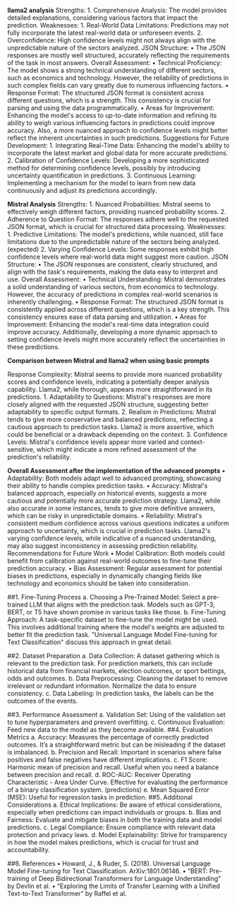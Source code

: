   **llama2 analysis**
Strengths:
    1. Comprehensive Analysis: The model provides detailed explanations, considering various factors that impact the prediction.
Weaknesses:
    1. Real-World Data Limitations: Predictions may not fully incorporate the latest real-world data or unforeseen events. 
    2. Overconfidence: High confidence levels might not always align with the unpredictable nature of the sectors analyzed.
JSON Structure:
    • The JSON responses are mostly well structured, accurately reflecting the requirements of the task in most answers.
Overall Assessment:
    • Technical Proficiency: The model shows a strong technical understanding of different sectors, such as economics and technology. However, the reliability of predictions in such complex fields can vary greatly due to numerous influencing factors.
    • Response Format: The structured JSON format is consistent across different questions, which is a strength. This consistency is crucial for parsing and using the data programmatically.
    • Areas for Improvement: Enhancing the model's access to up-to-date information and refining its ability to weigh various influencing factors in predictions could improve accuracy. Also, a more nuanced approach to confidence levels might better reflect the inherent uncertainties in such predictions.
Suggestions for Future Development:
    1. Integrating Real-Time Data: Enhancing the model's ability to incorporate the latest market and global data for more accurate predictions.
    2. Calibration of Confidence Levels: Developing a more sophisticated method for determining confidence levels, possibly by introducing uncertainty quantification in predictions.
    3. Continuous Learning: Implementing a mechanism for the model to learn from new data continuously and adjust its predictions accordingly.


**Mistral Analysis**
Strengths:
    1. Nuanced Probabilities: Mistral seems to effectively weigh different factors, providing nuanced probability scores.
    2. Adherence to Question Format: The responses adhere well to the requested JSON format, which is crucial for structured data processing.
Weaknesses:
    1. Predictive Limitations: The model's predictions, while nuanced, still face limitations due to the unpredictable nature of the sectors being analyzed. (expected)
    2. Varying Confidence Levels: Some responses exhibit high confidence levels where real-world data might suggest more caution.
JSON Structure:
    • The JSON responses are consistent, clearly structured, and align with the task's requirements, making the data easy to interpret and use.
Overall Assessment:
    • Technical Understanding: Mistral demonstrates a solid understanding of various sectors, from economics to technology. However, the accuracy of predictions in complex real-world scenarios is inherently challenging.
    • Response Format: The structured JSON format is consistently applied across different questions, which is a key strength. This consistency ensures ease of data parsing and utilization.
    • Areas for Improvement: Enhancing the model's real-time data integration could improve accuracy. Additionally, developing a more dynamic approach to setting confidence levels might more accurately reflect the uncertainties in these predictions.




**Comparison between Mistral and llama2 when using basic prompts**

Response Complexity: Mistral seems to provide more nuanced probability scores and confidence levels, indicating a potentially deeper analysis capability. Llama2, while thorough, appears more straightforward in its predictions.
    1. Adaptability to Questions: Mistral's responses are more closely aligned with the requested JSON structure, suggesting better adaptability to specific output formats.
    2. Realism in Predictions: Mistral tends to give more conservative and balanced predictions, reflecting a cautious approach to prediction tasks. Llama2 is more assertive, which could be beneficial or a drawback depending on the context.
    3. Confidence Levels: Mistral's confidence levels appear more varied and context-sensitive, which might indicate a more refined assessment of the prediction's reliability.


**Overall Assessment after the implementation of the advanced prompts**
    • Adaptability: Both models adapt well to advanced prompting, showcasing their ability to handle complex prediction tasks.
    • Accuracy: Mistral's balanced approach, especially on historical events, suggests a more cautious and potentially more accurate prediction strategy. Llama2, while also accurate in some instances, tends to give more definitive answers, which can be risky in unpredictable domains.
    • Reliability: Mistral's consistent medium confidence across various questions indicates a uniform approach to uncertainty, which is crucial in prediction tasks. Llama2's varying confidence levels, while indicative of a nuanced understanding, may also suggest inconsistency in assessing prediction reliability.
Recommendations for Future Work
    • Model Calibration: Both models could benefit from calibration against real-world outcomes to fine-tune their prediction accuracy.
    • Bias Assessment: Regular assessment for potential biases in predictions, especially in dynamically changing fields like technology and economics should be taken into consideration.

##1. Fine-Tuning Process
a. Choosing a Pre-Trained Model: Select a pre-trained LLM that aligns with the prediction task. Models such as GPT-3, BERT, or T5 have shown promise in various tasks like those.
b. Fine-Tuning Approach: A task-specific dataset to fine-tune the model might be used. This involves additional training where the model's weights are adjusted to better fit the prediction task. "Universal Language Model Fine-tuning for Text Classification" discuss this approach in great detail. 

##2. Dataset Preparation
a. Data Collection: A dataset gathering which is relevant to the prediction task. For prediction markets, this can include historical data from financial markets, election outcomes, or sport bettings, odds and outcomes.
b. Data Preprocessing: Cleaning the dataset to remove irrelevant or redundant information. Normalize the data to ensure consistency.
c. Data Labeling: In prediction tasks, the labels can be the outcomes of the events.

##3. Performance Assessment
a. Validation Set: Using of the validation set to tune hyperparameters and prevent overfitting.
c. Continuous Evaluation: Feed new data to the model as they become available.
##4. Evaluation Metrics
a. Accuracy: Measures the percentage of correctly predicted outcomes. It’s a straightforward metric but can be misleading if the dataset is imbalanced.
b. Precision and Recall: Important in scenarios where false positives and false negatives have different implications.
c. F1 Score: Harmonic mean of precision and recall. Useful when you need a balance between precision and recall.
d. ROC-AUC: Receiver Operating Characteristic - Area Under Curve. Effective for evaluating the performance of a binary classification system. (predictions)
e. Mean Squared Error (MSE): Useful for regression tasks in prediction.
##5. Additional Considerations
a. Ethical Implications: Be aware of ethical considerations, especially when predictions can impact individuals or groups.
b. Bias and Fairness: Evaluate and mitigate biases in both the training data and model predictions.
c. Legal Compliance: Ensure compliance with relevant data protection and privacy laws.
d. Model Explainability: Strive for transparency in how the model makes predictions, which is crucial for trust and accountability.

##6. References
    • Howard, J., & Ruder, S. (2018). Universal Language Model Fine-tuning for Text Classification. ArXiv:1801.06146.
    • “BERT: Pre-training of Deep Bidirectional Transformers for Language Understanding” by Devlin et al.
    • “Exploring the Limits of Transfer Learning with a Unified Text-to-Text Transformer” by Raffel et al.











